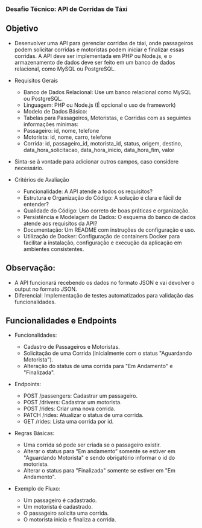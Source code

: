 ### Desafio Técnico: API de Corridas de Táxi

## Objetivo

 - Desenvolver uma API para gerenciar corridas de táxi, onde passageiros podem solicitar corridas e motoristas podem iniciar e finalizar essas corridas. A API deve ser implementada em PHP ou Node.js, e o armazenamento de dados deve ser feito em um banco de dados relacional, como MySQL ou PostgreSQL.
 
 - Requisitos Gerais
    - Banco de Dados Relacional: Use um banco relacional como MySQL ou PostgreSQL.
    - Linguagem: PHP ou Node.js (É opcional o uso de framework)
    - Modelo de Dados Básico:
    - Tabelas para Passageiros, Motoristas, e Corridas com as seguintes informações mínimas:
    - Passageiro: id, nome, telefone
    - Motorista: id, nome, carro, telefone
    - Corrida: id, passageiro_id, motorista_id, status, origem, destino, data_hora_solicitacao, data_hora_inicio, data_hora_fim, valor
 - Sinta-se à vontade para adicionar outros campos, caso considere necessário.

 - Critérios de Avaliação
    - Funcionalidade: A API atende a todos os requisitos?
    - Estrutura e Organização do Código: A solução é clara e fácil de entender?
    - Qualidade do Código: Uso correto de boas práticas e organização.
    - Persistência e Modelagem de Dados: O esquema do banco de dados atende aos requisitos da API?
    - Documentação: Um README com instruções de configuração e uso.
    - Utilização de Docker: Configuração de containers Docker para facilitar a instalação, configuração e execução da aplicação em ambientes consistentes.


## Observação:
 - A API funcionará recebendo os dados no formato JSON e vai devolver o output no formato JSON.
 - Diferencial: Implementação de testes automatizados para validação das funcionalidades.



## Funcionalidades e Endpoints
 - Funcionalidades:
    - Cadastro de Passageiros e Motoristas.
    - Solicitação de uma Corrida (inicialmente com o status "Aguardando Motorista").
    - Alteração do status de uma corrida para "Em Andamento" e "Finalizada".
  
 - Endpoints:
    - POST /passengers: Cadastrar um passageiro.
    - POST /drivers: Cadastrar um motorista.
    - POST /rides: Criar uma nova corrida.
    - PATCH /rides: Atualizar o status de uma corrida.
    - GET /rides: Lista uma corrida por id.
  
 - Regras Básicas:
    - Uma corrida só pode ser criada se o passageiro existir.
    - Alterar o status para “Em andamento” somente se estiver em  "Aguardando Motorista" e sendo obrigatório informar o id do motorista.
    - Alterar o status para "Finalizada" somente se estiver em "Em Andamento".

- Exemplo de Fluxo:
    - Um passageiro é cadastrado.
    - Um motorista é cadastrado.
    - O passageiro solicita uma corrida.
    - O motorista inicia e finaliza a corrida.
